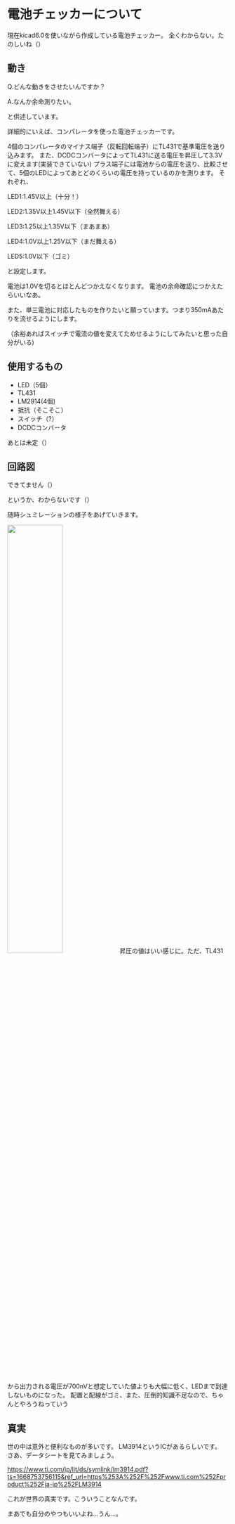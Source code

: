 # 電池チェッカーについて
現在kicad6.0を使いながら作成している電池チェッカー。
全くわからない。たのしいね（）

## 動き
Q.どんな動きをさせたいんですか？

A.なんか余命測りたい。

と供述しています。

詳細的にいえば、コンパレータを使った電池チェッカーです。

4個のコンパレータのマイナス端子（反転回転端子）にTL431で基準電圧を送り込みます。
また、DCDCコンバータによってTL431に送る電圧を昇圧して3.3Vに変えます(実装できていない)
プラス端子には電池からの電圧を送り、比較させて、5個のLEDによってあとどのくらいの電圧を持っているのかを測ります。
それぞれ、

LED1:1.45V以上（十分！）

LED2:1.35V以上1.45V以下（全然舞える）

LED3:1.25以上1.35V以下（まあまあ）

LED4:1.0V以上1.25V以下（まだ舞える）

LED5:1.0V以下（ゴミ）

と設定します。

電池は1.0Vを切るとほとんどつかえなくなります。
電池の余命確認につかえたらいいなあ。

また、単三電池に対応したものを作りたいと願っています。つまり350mAあたりを流せるようにします。

（余裕あればスイッチで電流の値を変えてためせるようにしてみたいと思った自分がいる)


## 使用するもの
- LED（5個）
- TL431
- LM2914(4個)
- 抵抗（そこそこ）
- スイッチ（?）
- DCDCコンバータ

あとは未定（）
## 回路図
できてません（）

というか、わからないです（）

随時シュミレーションの様子をあげていきます。

<image src="https://user-images.githubusercontent.com/110577719/205809739-cd409668-4989-4395-a5ee-0e7b12416c0b.png" width="50%">
  昇圧の値はいい感じに。ただ、TL431から出力される電圧が700nVと想定していた値よりも大幅に低く、LEDまで到達しないものになった。
  配置と配線がゴミ、また、圧倒的知識不足なので、ちゃんとやろうねっていう

## 真実
世の中は意外と便利なものが多いです。
LM3914というICがあるらしいです。
さあ、データシートを見てみましょう。

https://www.ti.com/jp/lit/ds/symlink/lm3914.pdf?ts=1668753756115&ref_url=https%253A%252F%252Fwww.ti.com%252Fproduct%252Fja-jp%252FLM3914

これが世界の真実です。こういうことなんです。

まあでも自分のやつもいいよね...うん...。
